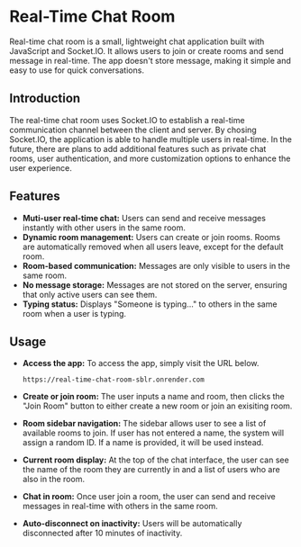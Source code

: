 # Real-Time Chat Room

Real-time chat room is a small, lightweight chat application built with JavaScript and Socket.IO. It allows users to join or create rooms and send message in real-time. The app doesn't store message, making it simple and easy to use for quick conversations.

## Introduction

The real-time chat room uses Socket.IO to establish a real-time communication channel between the client and server. By chosing Socket.IO, the application is able to handle multiple users in real-time.
In the future, there are plans to add additional features such as private chat rooms, user authentication, and more customization options to enhance the user experience.

## Features

- **Muti-user real-time chat:** Users can send and receive messages instantly with other users in the same room.
- **Dynamic room management:** Users can create or join rooms. Rooms are automatically removed when all users leave, except for the default room.
- **Room-based communication:** Messages are only visible to users in the same room.
- **No message storage:** Messages are not stored on the server, ensuring that only active users can see them.
- **Typing status:** Displays "Someone is typing..." to others in the same room when a user is typing.

## Usage

- **Access the app:** To access the app, simply visit the URL below.

  ```shell
  https://real-time-chat-room-sblr.onrender.com
  ```

- **Create or join room:** The user inputs a name and room, then clicks the "Join Room" button to either create a new room or join an exisiting room.

- **Room sidebar navigation:** The sidebar allows user to see a list of available rooms to join. If user has not entered a name, the system will assign a random ID. If a name is provided, it will be used instead.

- **Current room display:** At the top of the chat interface, the user can see the name of the room they are currently in and a list of users who are also in the room.

- **Chat in room:** Once user join a room, the user can send and receive messages in real-time with others in the same room.

- **Auto-disconnect on inactivity:** Users will be automatically disconnected after 10 minutes of inactivity.
